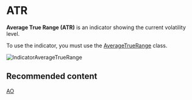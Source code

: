 # ATR

**Average True Range (ATR)** is an indicator showing the current volatility level. 

To use the indicator, you must use the [AverageTrueRange](../api/StockSharp.Algo.Indicators.AverageTrueRange.html) class. 

![IndicatorAverageTrueRange](~/images/IndicatorAverageTrueRange.png)

## Recommended content

[AO](IndicatorAwesomeOscillator.md)
